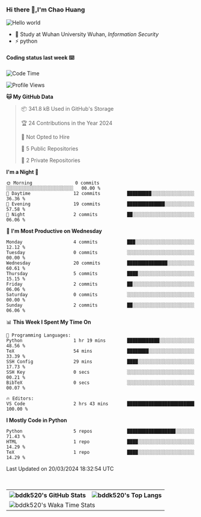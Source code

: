 ### Hi there 👋,I'm Chao Huang


<img src="https://raw.githubusercontent.com/sagar-viradiya/sagar-viradiya/master/resources/banner.png" alt="Hello world">


<br/>


- 🍻  Study at Wuhan University Wuhan, _Information Security_
- ⚡  python



#### Coding status last week ⌨️

<!--START_SECTION:waka-->
![Code Time](http://img.shields.io/badge/Code%20Time-4%20hrs%2044%20mins-blue)

![Profile Views](http://img.shields.io/badge/Profile%20Views-26-blue)

**🐱 My GitHub Data** 

> 📦 341.8 kB Used in GitHub's Storage 
 > 
> 🏆 24 Contributions in the Year 2024
 > 
> 🚫 Not Opted to Hire
 > 
> 📜 5 Public Repositories 
 > 
> 🔑 2 Private Repositories 
 > 
**I'm a Night 🦉** 

```text
🌞 Morning                0 commits           ░░░░░░░░░░░░░░░░░░░░░░░░░   00.00 % 
🌆 Daytime                12 commits          █████████░░░░░░░░░░░░░░░░   36.36 % 
🌃 Evening                19 commits          ██████████████░░░░░░░░░░░   57.58 % 
🌙 Night                  2 commits           ██░░░░░░░░░░░░░░░░░░░░░░░   06.06 % 
```
📅 **I'm Most Productive on Wednesday** 

```text
Monday                   4 commits           ███░░░░░░░░░░░░░░░░░░░░░░   12.12 % 
Tuesday                  0 commits           ░░░░░░░░░░░░░░░░░░░░░░░░░   00.00 % 
Wednesday                20 commits          ███████████████░░░░░░░░░░   60.61 % 
Thursday                 5 commits           ████░░░░░░░░░░░░░░░░░░░░░   15.15 % 
Friday                   2 commits           ██░░░░░░░░░░░░░░░░░░░░░░░   06.06 % 
Saturday                 0 commits           ░░░░░░░░░░░░░░░░░░░░░░░░░   00.00 % 
Sunday                   2 commits           ██░░░░░░░░░░░░░░░░░░░░░░░   06.06 % 
```


📊 **This Week I Spent My Time On** 

```text
💬 Programming Languages: 
Python                   1 hr 19 mins        ████████████░░░░░░░░░░░░░   48.56 % 
TeX                      54 mins             ████████░░░░░░░░░░░░░░░░░   33.39 % 
SSH Config               29 mins             ████░░░░░░░░░░░░░░░░░░░░░   17.73 % 
SSH Key                  0 secs              ░░░░░░░░░░░░░░░░░░░░░░░░░   00.21 % 
BibTeX                   0 secs              ░░░░░░░░░░░░░░░░░░░░░░░░░   00.07 % 

🔥 Editors: 
VS Code                  2 hrs 43 mins       █████████████████████████   100.00 % 
```

**I Mostly Code in Python** 

```text
Python                   5 repos             ██████████████████░░░░░░░   71.43 % 
HTML                     1 repo              ████░░░░░░░░░░░░░░░░░░░░░   14.29 % 
TeX                      1 repo              ████░░░░░░░░░░░░░░░░░░░░░   14.29 % 
```




 Last Updated on 20/03/2024 18:32:54 UTC
<!--END_SECTION:waka-->

<br/>

<table>
  <tr>
    <th>
      <img alt="bddk520's GitHub Stats" src="https://github-readme-stats-git-masterrstaa-rickstaa.vercel.app/api?username=bddk520&show_icons=true&theme=transparent&hide_border=true" align="center" />
    </th>
    <th>
      <img alt="bddk520's Top Langs" src="https://github-readme-stats-git-masterrstaa-rickstaa.vercel.app/api/top-langs/?username=bddk520&layout=compact&theme=transparent&hide_border=true&langs_count=10&hide=CMake" align="center" /> 
    </th>
  </tr>
  <tr>
    <td colspan=2>
      <img alt="bddk520's Waka Time Stats" src="https://github-readme-stats.vercel.app/api/wakatime?username=bddk&hide_border=true&layout=compact&theme=transparent&custom_title=WorkTimeThisWeek&range=last_7_days" align="center"/>
    </td>
  </tr>
</table>
